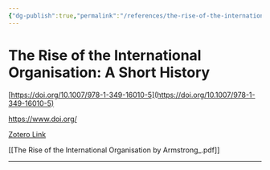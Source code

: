 ```yaml
---
{"dg-publish":true,"permalink":"/references/the-rise-of-the-international-organisation-a-short-history-by-david-armstrong-1981/","title":"The Rise of the International Organisation: A Short History"}
---
```


# The Rise of the International Organisation: A Short History

[https://doi.org/10.1007/978-1-349-16010-5](https://doi.org/10.1007/978-1-349-16010-5)

https://www.doi.org/

[Zotero Link](zotero://select/items/@Armstrong(1982)RiseInternationalOrganisation)

[[The Rise of the International Organisation by Armstrong_.pdf]]

---


